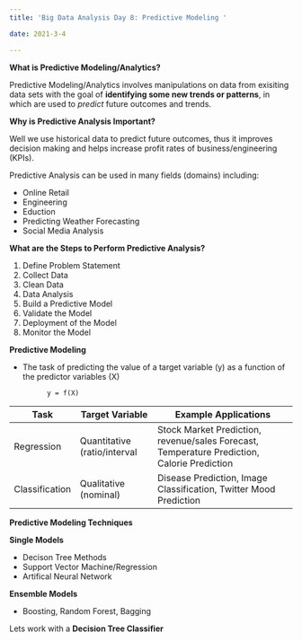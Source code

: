 ```yaml
---
title: 'Big Data Analysis Day 8: Predictive Modeling '

date: 2021-3-4

---
```


**What is Predictive Modeling/Analytics?**

Predictive Modeling/Analytics involves manipulations on data from exisiting data sets with the goal of **identifying some new trends or patterns**, in which are used to *predict* future outcomes and trends.

**Why is Predictive Analysis Important?**

Well we use historical data to predict future outcomes, thus it improves decision making and helps increase profit rates of business/engineering (KPIs).

Predictive Analysis can be used in many fields (domains) including:

- Online Retail
- Engineering
- Eduction
- Predicting Weather Forecasting
- Social Media Analysis


**What are the Steps to Perform Predictive Analysis?**

1. Define Problem Statement
2. Collect Data
3. Clean Data
4. Data Analysis
5. Build a Predictive Model
6. Validate the Model
7. Deployment of the Model
8. Monitor the Model


**Predictive Modeling**

* The task of predicting the value of a target variable (y) as a function of the predictor variables (X)

            y = f(X)


| Task           	| Target Variable              	| Example Applications                                                                        	|
|----------------	|------------------------------	|---------------------------------------------------------------------------------------------	|
| Regression     	| Quantitative (ratio/interval 	| Stock Market Prediction, revenue/sales Forecast, Temperature Prediction, Calorie Prediction 	|
| Classification 	| Qualitative (nominal)        	| Disease Prediction, Image Classification, Twitter Mood Prediction                           	|


**Predictive Modeling Techniques**

**Single Models**

- Decison Tree Methods
- Support Vector Machine/Regression
- Artifical Neural Network


**Ensemble Models**

- Boosting, Random Forest, Bagging


Lets work with a **Decision Tree Classifier**

